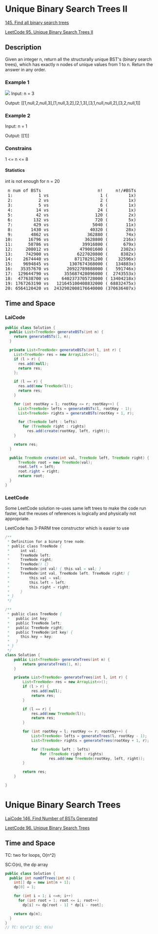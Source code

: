 # Unique Binary Search Trees II
[145. Find all binary search trees](https://app.laicode.io/app/problem/145)

[LeetCode 95. Unique Binary Search Trees II](https://leetcode.com/problems/unique-binary-search-trees-ii/)

## Description
Given an integer n, return all the structurally unique BST's (binary search trees), which has exactly n nodes of unique values from 1 to n. Return the answer in any order.

### Example 1
![](https://assets.leetcode.com/uploads/2021/01/18/uniquebstn3.jpg)
Input: n = 3

Output: [[1,null,2,null,3],[1,null,3,2],[2,1,3],[3,1,null,null,2],[3,2,null,1]]

### Example 2
Input: n = 1

Output: [[1]]

### Constrains
1 <= n <= 8

#### Statistics
int is not enough for n = 20
<pre>
 n num of BSTs                      n!     n!/#BSTs
 1:          1 vs                    1 (        1x)
 2:          2 vs                    2 (        1x)
 3:          5 vs                    6 (        1x)
 4:         14 vs                   24 (        1x)
 5:         42 vs                  120 (        2x)
 6:        132 vs                  720 (        5x)
 7:        429 vs                 5040 (       11x)
 8:       1430 vs                40320 (       28x)
 9:       4862 vs               362880 (       74x)
10:      16796 vs              3628800 (      216x)
11:      58786 vs             39916800 (      679x)
12:     208012 vs            479001600 (     2302x)
13:     742900 vs           6227020800 (     8382x)
14:    2674440 vs          87178291200 (    32596x)
15:    9694845 vs        1307674368000 (   134883x)
16:   35357670 vs       20922789888000 (   591746x)
17:  129644790 vs      355687428096000 (  2743553x)
18:  477638700 vs     6402373705728000 ( 13404218x)
19: 1767263190 vs   121645100408832000 ( 68832475x)
20: 6564120420 vs  2432902008176640000 (370636407x)
</pre>

## Time and Space

### LaiCode
```java
public class Solution {
  public List<TreeNode> generateBSTs(int n) {
    return generateBSTs(1, n);
  }

  private List<TreeNode> generateBSTs(int l, int r) {
    List<TreeNode> res = new ArrayList<>();
    if (l > r) {
      res.add(null);
      return res;
    };

    if (l == r) {
      res.add(new TreeNode(l));
      return res;
    }

    for (int rootKey = l; rootKey <= r; rootKey++) {
      List<TreeNode> lefts = generateBSTs(l, rootKey - 1);
      List<TreeNode> rights = generateBSTs(rootKey + 1, r);

      for (TreeNode left : lefts)
        for (TreeNode right : rights)
          res.add(create(rootKey, left, right));
    }

    return res;
  }

  public TreeNode create(int val, TreeNode left, TreeNode right) {
      TreeNode root = new TreeNode(val);
      root.left = left;
      root.right = right;
      return root;
  }
}
```
### LeetCode
Some LeetCode solution re-uses same left trees to make the code run faster, but the reuses of references is logically and physically not appropriate.

LeetCode has 3-PARM tree constructor which is easier to use

```java
/**
 * Definition for a binary tree node.
 * public class TreeNode {
 *     int val;
 *     TreeNode left;
 *     TreeNode right;
 *     TreeNode() {}
 *     TreeNode(int val) { this.val = val; }
 *     TreeNode(int val, TreeNode left, TreeNode right) {
 *         this.val = val;
 *         this.left = left;
 *         this.right = right;
 *     }
 * }
 */

/**
 * public class TreeNode {
 *   public int key;
 *   public TreeNode left;
 *   public TreeNode right;
 *   public TreeNode(int key) {
 *     this.key = key;
 *   }
 * }
 */
class Solution {
    public List<TreeNode> generateTrees(int n) {
        return generateTrees(1, n);
    }

    private List<TreeNode> generateTrees(int l, int r) {
        List<TreeNode> res = new ArrayList<>();
        if (l > r) {
            res.add(null);
            return res;
        }

        if (l == r) {
            res.add(new TreeNode(l));
            return res;
        }

        for (int rootKey = l; rootKey <= r; rootKey++) {
            List<TreeNode> lefts = generateTrees(l, rootKey - 1);
            List<TreeNode> rights = generateTrees(rootKey + 1, r);

            for (TreeNode left : lefts)
                for (TreeNode right : rights)
                    res.add(new TreeNode(rootKey, left, right));
        }

        return res;
    }

}
```
# Unique Binary Search Trees
[LaiCode 146. Find Number of BSTs Generated]()

[LeetCode 96. Unique Binary Search Trees](https://leetcode.com/problems/unique-binary-search-trees/)

## Time and Space
TC: two for loops, O(n^2)

SC:O(n), the dp array
```java
public class Solution {
  public int numOfTrees(int n) {
    int[] dp = new int[n + 1];
    dp[0] = 1;

    for (int i = 1; i <=n; i++)
      for (int root = 1; root <= i; root++)
        dp[i] += dp[root - 1] * dp[i - root];

    return dp[n];
  }
}
// TC: O(n^2) SC: O(n)
```